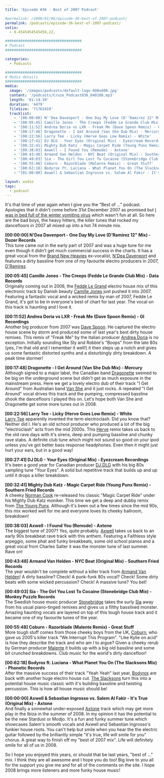 ```yaml
---
title: 'Episode #36 - Best of 2007 Podcast'

#permalink: /2008/01/06/episode-36-best-of-2007-podcast/
permalink: /podcasts/episode-36-best-of-2007-podcast/
votio:
  - 8.4545454545456,22,

###################################
# Podcast
###################################

categories:
  - Podcasts

###################################
# Media details
###################################
media:
  image: '/images/podcasts/default-logo-600x600.jpg'
  content: '/podcasts/Cruze_Podcast036_040108.mp3'
  length: '01:14:39'
  duration: '4479'
  fileSize: '71763419'
  tracklist:
    - '[00:00:00] N''Dea Davenport - One Day My Love (D''Ramirez 12" Mix) - Dozer Records '
    - '[00:05:45] Camille Jones - The Creeps (Fedde Le Grande Club Mix) - Data Records'
    - '[00:11:52] Andrea Doria vs LXR - Freak Me (Dave Spoon Remix) - GI Recordings'
    - '[00:17:48] Dragonette - I Get Around (Van She Dub Mix) - Mercury'
    - '[00:22:56] Larry Tee - Licky (Herve Goes Low Remix) - White'
    - '[00:27:41] DJ DLG - Your Eyes (Original Mix) - Eyezcream Recordings'
    - '[00:32:41] Mighty Dub Katz - Magic Carpet Ride (Young Punx Remix) - Southern Fried Records'
    - '[00:38:03] Axwell - I Found You (Remode) - Axtone'
    - '[00:43:48] Armand Van Helden - NYC Beat (Original Mix) - Southern Fried Records'
    - '[00:49:03] Sia - The Girl You Lost To Cocaine (Stonebridge Club Mix) - Monkey Puzzle Records'
    - '[00:55:48] Coburn - Razorblade (Malente Remix) - Great Stuff'
    - '[00:62:18] Bodyrox ft. Luciana - What Planet You On (The Slacksons Mix) - Phonetic Records'
    - "[01:00:00] Axwell & Sebastian Ingrosso vs. Salem Al Fakir - It's True (Original Mix) - Axtone"

layout: audio
tags:
  - podcast
---
```


It's that time of year again when I give you the "Best of ..." podcast. Apologies that it didn't come before 31st December 2007 as promised but [I was in bed full of the winter vomiting virus][1] which wasn't fun at all. So here are the bad boys, the heavy hitters, the killer tunes that rocked my dancefloors in 2007 all mixed up into a hot 74 minute mix.

**[00:00:00] N'Dea Davenport - One Day My Love (D'Ramirez 12" Mix) - Dozer Records**  
This tune came out in the early part of 2007 and was a huge tune for me even though it didn't get much commercial success in the charts. It has a great vocal from the [Brand New Heavies][4] ex-vocalist, [N'Dea Davenport][5] and features a dirty bassline from one of my favourite electro producers in 2007, [D'Ramirez][6].

**[00:05:45] Camille Jones - The Creeps (Fedde Le Grande Club Mix) - Data Records**  
Originally coming out in 2006, the [Fedde Le Grand][7] electro house mix of this electronic track by Danish beauty [Camille Jones][8] just pushed it into 2007. Featuring a fantastic vocal and a wicked remix by man of 2007, Fedde Le Grand, it's got to be in everyone's best of chart for last year. The vocal on this track is haunting and I love it.

**[00:11:52] Andrea Doria vs LXR - Freak Me (Dave Spoon Remix) - GI Recordings**  
Another big producer from 2007 was [Dave Spoon][9]. He captured the electro house scene by storm and produced some of last year's best dirty house remixes. This remix of "Freak Me" by the Italian producer [Andrea Doria][10] is no exception. Initially sounding like Sly and Robbie's "Boops" from the late 80s (yes, I'm that old and I remember it well!) it then steps up a notch and gives us some fantastic distorted synths and a disturbingly dirty breakdown. A peak time stormer!

**[00:17:48] Dragonette - I Get Around (Van She Dub Mix) - Mercury**  
Although signed to a major label, the Canadian band [Dragonette][11] seemed to be big on the underground scene but didn't get as much exposure in the mainstream press. Here we get a lovely electro dub of their track "I Get Around" from Australian band [Van She][12] and it just rocks. A repeated "I Get Around" vocal drives this track and the pumping, compressed bassline shook the dancefloors I played this on. Let's hope both Van She and Dragonette get some more tunes out in 2008.

**[00:22:56] Larry Tee - Licky (Herve Goes Low Remix) - White**  
[Larry Tee][13] apparently invented the term electroclash. Did you know that? Neither did I. He's an old school producer who produced a lot of the big "electroclash" acts from the mid 2000s. This [Herve][14] remix takes us back to the old rave days with it's sirens, deep and pumping bassline and chunky rave stabs. A definite club tune which might not sound so good on your ipod unless you've got better bass response headphones. Even then it might just hurt your ears, but in a good way!

**[00:27:41] DJ DLG - Your Eyes (Original Mix) - Eyezcream Recordings**  
It's been a good year for Canadian producer [DJ DLG][15] with his big 80s sampling tune "Your Eyes". A solid but repetitive track that builds up and up until it drops a killer breakdown.

**[00:32:41] Mighty Dub Katz - Magic Carpet Ride (Young Punx Remix) - Southern Fried Records**  
A cheeky [Norman Cook][16] re-released his classic "Magic Carpet Ride" under his Mighty Dub Katz moniker. This time we get a deep and dubby remix from [The Young Punx][17]. Although it's been out a few times since the mid 90s, this mix worked well for me and everyone loves its cheeky ballroom, breakdown!

**[00:38:03] Axwell - I Found You (Remode) - Axtone**  
The biggest tune of 2007? Yes, quite probably. [Axwell][18] takes us back to an early 90s breakbeat rave track with this anthem. Featuring a Faithless style arpeggio, some phat and funky breakbeats, some old school pianos and a great vocal from Charles Salter it was the monster tune of last summer. Rave on!

**[00:43:48] Armand Van Helden - NYC Beat (Original Mix) - Southern Fried Records**  
The year wouldn't be complete without a killer track from [Armand Van Helden][19]! A dirty bassline? Check! A punk-funk 80s vocal? Check! Some dirty beats with some wicked percussion? Check! A massive tune? You bet!

**[00:49:03] Sia - The Girl You Lost To Cocaine (Stonebridge Club Mix) - Monkey Puzzle Records**  
The Swedish house music producer [Stonebridge][20] takes the surly [Sia][21] away from his usual piano-tinged remixes and gives us a filthy basslined monster. Amazing haunting vocals are layered on top of this tough house track and it became one of my favourite tunes of the year.

**[00:55:48] Coburn - Razorblade (Malente Remix) - Great Stuff**  
More tough stuff comes from those cheeky boys from the UK, [Coburn][22], who gave us 2005's killer track "We Interrupt This Program". "Like Kylie on acid" is how they describe the track and who am I to argue? Given a cheeky rerub by German producer [Malente][23] it builds up with a big old bassline and some bit crunched breakdowns. Club music for the world's dirty dancefloor!

**[00:62:18] Bodyrox ft. Luciana - What Planet You On (The Slacksons Mix) - Phonetic Records**  
After the massive success of their track "Yeah Yeah" last year, [Bodyrox][24] are back with another huge electro house cut. [The Slacksons][25] turn this into a potential house music classic with it's building bassline and twisting percussion. This is how all house music should be!

**[00:00:00] Axwell & Sebastian Ingrosso vs. Salem Al Fakir - It's True (Original Mix) - Axtone**  
And finally a somewhat under-exposed [Axtone][26] track which may get more play in the Ibiza in the summer of 2008. In my opinion it has the potential to be the new Stardust or Modjo. It's a fun and funky summer tune which showcases Salem's smooth vocals and Axwell and Sebastian Ingrosso's funkier house roots. You can't help but smile when you hear the the electric guitar followed by the brilliantly simple "it's true, life will smile for you" chorus. A great way to finish off my "best of 2007 mix". Life will definitely smile for all of us in 2008.

So I hope you enjoyed this years, or should that be last years, "best of ..." mix. I think they are all awesome and I hope you do too! Big love to you all for the support you give me and for all of the comments on the site. I hope 2008 brings more listeners and more funky house music!

[1]: http://www.djcruze.co.uk/cms/2008/01/04/happy-new-year-2/
[2]: http://www.djcruze.co.uk/cms/wp-content/DownloadButton.gif
[3]: http://www.djcruzeaudio.co.uk/podcasts/Cruze_Podcast036_040108.mp3
[4]: http://www.myspace.com/thebrandnewheavies
[5]: http://www.myspace.com/ndeadavenport
[6]: http://www.myspace.com/dramirezmusic
[7]: http://www.feddelegrand.com/
[8]: http://www.myspace.com/camillejonesmusic
[9]: http://www.myspace.com/davespoon
[10]: http://www.deejaybooking.com/andreadoria
[11]: http://www.dragonette.com/
[12]: http://www.vanshe.com/
[13]: http://www.myspace.com/nylarrytee
[14]: http://www.myspace.com/hervebeats
[15]: http://www.djdlg.com/
[16]: http://www.normancook.co.uk/
[17]: http://www.theyoungpunx.com/
[18]: http://www.axwell.co.uk/
[19]: http://www.myspace.com/armandvanhelden
[20]: http://www.stoneyboy.com/
[21]: http://www.siamusic.net/
[22]: http://www.myspace.com/coburnmusic
[23]: http://www.myspace.com/malente
[24]: http://www.myspace.com/bodyrox
[25]: http://www.myspace.com/theslacksons
[26]: http://www.axtone.com/
